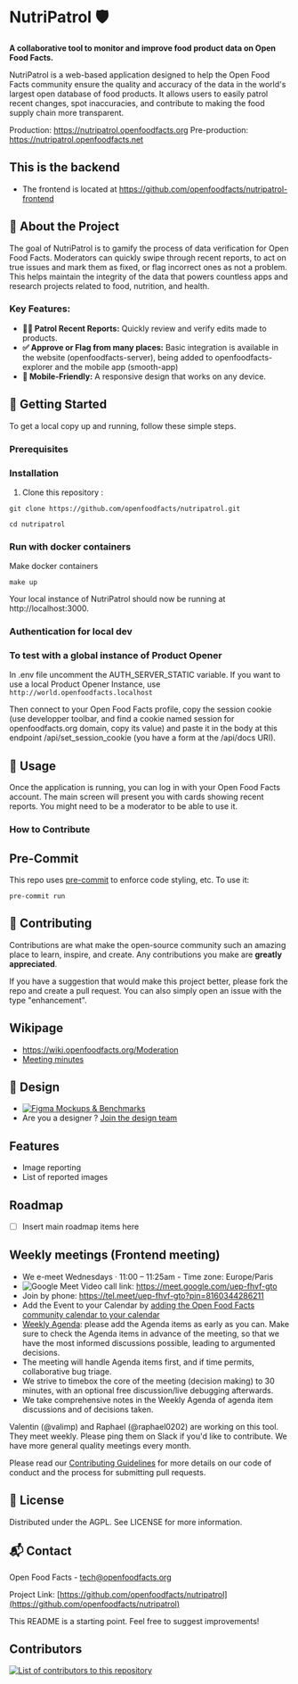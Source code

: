 # **NutriPatrol 🛡️**

**A collaborative tool to monitor and improve food product data on Open Food Facts.**

NutriPatrol is a web-based application designed to help the Open Food Facts community ensure the quality and accuracy of the data in the world's largest open database of food products. It allows users to easily patrol recent changes, spot inaccuracies, and contribute to making the food supply chain more transparent.

Production: <https://nutripatrol.openfoodfacts.org>
Pre-production: <https://nutripatrol.openfoodfacts.net>

## This is the backend
- The frontend is located at https://github.com/openfoodfacts/nutripatrol-frontend

## **🌟 About the Project**

The goal of NutriPatrol is to gamify the process of data verification for Open Food Facts. Moderators can quickly swipe through recent reports, to act on true issues and mark them as fixed, or flag incorrect ones as not a problem. This helps maintain the integrity of the data that powers countless apps and research projects related to food, nutrition, and health.

### **Key Features:**

* **🕵️‍♀️ Patrol Recent Reports:** Quickly review and verify edits made to products.  
* **✅ Approve or Flag from many places:** Basic integration is available in the website (openfoodfacts-server), being added to openfoodfacts-explorer and the mobile app (smooth-app)  
* **📱 Mobile-Friendly:** A responsive design that works on any device.

## **🚀 Getting Started**

To get a local copy up and running, follow these simple steps.

### **Prerequisites**

### **Installation**

1. Clone this repository :

```console
git clone https://github.com/openfoodfacts/nutripatrol.git
```

```console
cd nutripatrol
```

### Run with docker containers

Make docker containers

```console
make up
```

Your local instance of NutriPatrol should now be running at http://localhost:3000.
### Authentication for local dev

### To test with a global instance of Product Opener

In .env file uncomment the AUTH_SERVER_STATIC variable.
If you want to use a local Product Opener Instance, use `http://world.openfoodfacts.localhost`

Then connect to your Open Food Facts profile, copy the session cookie (use developper toolbar, and find a cookie named session for openfoodfacts.org domain, copy its value)
and paste it in the body at this endpoint /api/set_session_cookie (you have a form at the /api/docs URI).

## **📖 Usage**

Once the application is running, you can log in with your Open Food Facts account. The main screen will present you with cards showing recent reports. You might need to be a moderator to be able to use it.

### **How to Contribute**


## Pre-Commit

This repo uses [pre-commit](https://pre-commit.com/) to enforce code styling, etc. To use it:

```console
pre-commit run
```
## **🤝 Contributing**

Contributions are what make the open-source community such an amazing place to learn, inspire, and create. Any contributions you make are **greatly appreciated**.

If you have a suggestion that would make this project better, please fork the repo and create a pull request. You can also simply open an issue with the type "enhancement".


## Wikipage

- <https://wiki.openfoodfacts.org/Moderation>
- [Meeting minutes](https://docs.google.com/document/d/1B9Ci42kl_jrFt2hi3PiWW9tM9l6B1sI5kQMI9Zd6QS4/edit)

## 🎨 Design
- [![Figma](https://img.shields.io/badge/figma-%23F24E1E.svg?logo=figma&logoColor=white) Mockups & Benchmarks](https://www.figma.com/design/SRU9iQ5DIpKNa6izKEiqyo/NutriPatrol--quality-?node-id=48-36&p=f&t=Ly2rYxJgs4fcTane-0)
- Are you a designer ? [Join the design team](https://github.com/openfoodfacts/openfoodfacts-design)
## Features
- Image reporting
- List of reported images
## Roadmap
- [ ] Insert main roadmap items here
## Weekly meetings (Frontend meeting)

- We e-meet Wednesdays · 11:00 – 11:25am - Time zone: Europe/Paris
- ![Google Meet](https://meet.google.com/uep-fhvf-gto) Video call link: https://meet.google.com/uep-fhvf-gto
- Join by phone: https://tel.meet/uep-fhvf-gto?pin=8160344286211
- Add the Event to your Calendar by [adding the Open Food Facts community calendar to your calendar](https://wiki.openfoodfacts.org/Events)
- [Weekly Agenda](https://docs.google.com/document/d/1BGHfvrgx5eFIGjK8aTNPK2QwAggRp4oohGuYG9lNX8g/edit?tab=t.0): please add the Agenda items as early as you can. Make sure to check the Agenda items in advance of the meeting, so that we have the most informed discussions possible, leading to argumented decisions.
- The meeting will handle Agenda items first, and if time permits, collaborative bug triage.
- We strive to timebox the core of the meeting (decision making) to 30 minutes, with an optional free discussion/live debugging afterwards.
- We take comprehensive notes in the Weekly Agenda of agenda item discussions and of decisions taken.

Valentin (@valimp) and Raphael (@raphael0202) are working on this tool. They meet weekly. Please ping them on Slack if you'd like to contribute.
We have more general quality meetings every month.

Please read our [Contributing Guidelines](https://github.com/openfoodfacts/nutripatrol/blob/main/CONTRIBUTING.md) for more details on our code of conduct and the process for submitting pull requests.

## **📜 License**

Distributed under the AGPL. See LICENSE for more information.

## **📬 Contact**

Open Food Facts - tech@openfoodfacts.org

Project Link: [https://github.com/openfoodfacts/nutripatrol](https://github.com/openfoodfacts/nutripatrol)

This README is a starting point. Feel free to suggest improvements!
## Contributors

<a href="https://github.com/openfoodfacts/nutripatrol-frontend/graphs/contributors">
<img alt="List of contributors to this repository" src="https://contrib.rocks/image?repo=openfoodfacts/nutripatrol-frontend" />
</a>
